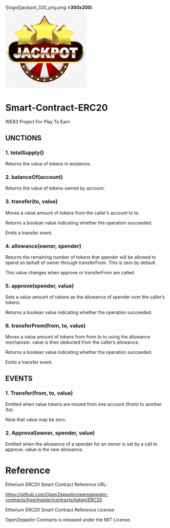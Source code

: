 ![logo](jackpot_320_png.png **=300x200**)
<img src="jackpot_320_png.png" alt="image" width="50%" height="auto">

# Smart-Contract-ERC20

WEB3 Project For Play To Earn

## UNCTIONS

### 1. totalSupply()

Returns the value of tokens in existence.


### 2. balanceOf(account)

Returns the value of tokens owned by account.


### 3. transfer(to, value)

Moves a value amount of tokens from the caller’s account to to.

Returns a boolean value indicating whether the operation succeeded.

Emits a transfer event.


### 4. allowance(owner, spender)

Returns the remaining number of tokens that spender will be allowed to spend on behalf of owner through transferFrom. This is zero by default.

This value changes when approve or transferFrom are called.


### 5. approve(spender, value)

Sets a value amount of tokens as the allowance of spender over the caller’s tokens.

Returns a boolean value indicating whether the operation succeeded.

### 6. transferFrom(from, to, value)

Moves a value amount of tokens from from to to using the allowance mechanism. value is then deducted from the caller’s allowance.

Returns a boolean value indicating whether the operation succeeded.

Emits a transfer event.


## EVENTS

### 1. Transfer(from, to, value)

Emitted when value tokens are moved from one account (from) to another (to).

Note that value may be zero.



### 2. Approval(owner, spender, value)

Emitted when the allowance of a spender for an owner is set by a call to approve. value is the new allowance.


# Reference

Etherium ERC20 Smart Contract Reference URL:


https://github.com/OpenZeppelin/openzeppelin-contracts/tree/master/contracts/token/ERC20

Etherium ERC20 Smart Contract Reference License:


OpenZeppelin Contracts is released under the MIT License.
